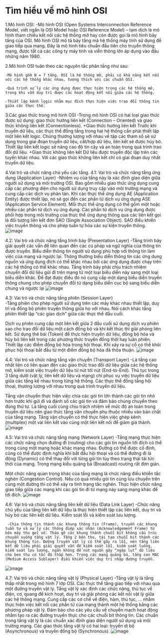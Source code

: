 # Tìm hiểu  về mô hình OSI

 1.Mô hình OSI:
-Mô hình OSI (Open Systems Interconnection Reference Model, viết ngắn là OSI Model hoặc OSI Reference 
Model) – tạm dịch là mô hình tham chiếu kết nối các hệ thống mở hay còn được gọi là mô hình bảy tầng của 
OSI. Mô hình OSI mô tả bảy tầng mà hệ thống máy tính sử dụng để giao tiếp qua mạng. Đây là mô hình tiêu 
chuẩn đầu tiên cho truyền thông mạng, được tất cả các công ty máy tính và viễn thông lớn áp dụng vào đầu 
những năm 1980.

2.Mô hình OSI tuân theo các nguyên tắc phân tầng như sau:

    -Mô hình gồm N = 7 tầng. OSI là hệ thống mở, phải có khả năng kết nối với các hệ thống khác nhau, tương thích với các chuẩn OSI.
  
    -Quá trình xử lý các ứng dụng được thực hiện trong các hệ thống mở, trong khi vẫn duy trì được các hoạt động kết nối giữa các hệ thống.

    -Thiết lập kênh logic nhằm mục đích thực hiện việc trao đổi thông tin giữa các thực thể.


3.Các giao thức trong mô hình OSI
  -Trong mô hình OSI có hai loại giao thức được sử dụng: giao thức hướng liên kết (Connection – Oriented) và giao thức không liên kết (Connectionless).
     +Giao thức hướng liên kết
Trước khi truyền dữ liệu, các thực thể đồng tầng trong hai hệ thống cần phải thiết lập một liên kết logic. Chúng thương lượng với nhau về tập các tham số sẽ sử dụng trong giai đoạn truyền dữ liệu, cắt/hợp dữ liệu, liên kết sẽ được hủy bỏ. Thiết lập liên kết logic sẽ nâng cao độ tin cậy và an toàn trong quá trình trao đổi dữ liệu.
      +Giao thức không liên kết
Dữ liệu được truyền độc lập trên các tuyến khác nhau. Với các giao thức không liên kết chỉ có giai đoạn duy nhất truyền dữ liệu.

  4.Vai trò và chức năng chủ yếu các tầng.
 4.1: Vai trò và chức năng tầng ứng dụng (Application Layer)
   -Nhiệm vụ của tầng này là xác định giao diện giữa người sử dụng và môi trường OSI. Bao gồm nhiều giao thức ứng dụng cung cấp các phương diện cho người sử dụng truy cập vào môi trường mạng và cung cấp các dịch vụ phân tán. Khi các thực thể ứng dụng AE (Application Entity) được thiết lập, nó sẽ gọi đến các phần tử dịch vụ ứng dụng ASE (Application Service Element). Mỗi thực thể ứng dụng có thể gồm một hoặc nhiều các phần tử dịch vụ ứng dụng. Các phần tử dịch vụ ứng dụng được phối hợp trong môi trường của thực thể ứng dụng thông qua các liên kết gọi là đối tượng liên kết đơn SAO (Single Association Object). SAO điều khiển việc truyền thông và cho phép tuần tự hóa các sự kiện truyền thông.
![image](https://user-images.githubusercontent.com/105496635/181870703-c5c5803e-ce3c-4be9-bf1e-16620d9867aa.png)

 4.2: Vai trò và chức năng tầng trình bày (Presentation Layer)
    -Tầng trình bày giải quyết các vấn đề liên quan đến các cú pháp và ngữ nghĩa của thông tin được truyền. Biểu diễn thông tin người sử dụng phù hợp với thông tin làm việc của mạng và ngược lại. Thông thường biểu diễn thông tin các ứng dụng nguồn và ứng dụng đích có thể khác nhau bởi các ứng dụng được chạy trên các hệ thống có thể khác nhau. Tầng trình bày phải chịu trách nhiệm chuyển đổi dữ liệu gửi đi trên mạng từ một loại biểu diễn này sang một loại biểu diễn khác. Để đạt được điều đó nó cung cấp một dạng biểu diễn truyền thông chung cho phép chuyển đổi từ dạng biểu diễn cục bộ sang biểu diễn chung và ngược lại
![image](https://user-images.githubusercontent.com/105496635/181870728-837414db-20b3-46c3-a0d9-00e1143dee7e.png)


 4.3: Vai trò và chức năng tầng phiên (Session Layer)  
     -Tầng phiên cho phép người sử dụng trên các máy khác nhau thiết lập, duy trì và đồng bộ phiên truyền thông giữa họ với nhau. Nói cách khác tầng phiên thiết lập “các giao dịch” giữa các thực thể đầu cuối.

Dịch vụ phiên cung cấp một liên kết giữa 2 đầu cuối sử dụng dịch vụ phiên sao cho trao đổi dữ liệu một cách đồng bộ và khi kết thúc thì giải phóng liên kết. Sử dụng thẻ bài (Token) để thực hiện truyền dữ liệu, đồng bộ hóa và hủy bỏ liên kết trong các phương thức truyền đồng thời hay luân phiên. Thiết lập các điểm đồng bộ hóa trong hội thoại. Khi xảy ra sự cố có thể khôi phục hội thoại bắt đầu từ một điểm đồng bộ hóa đã thỏa thuận.
![image](https://user-images.githubusercontent.com/105496635/181870755-ac709620-5c00-481c-bc83-a8597ff36e15.png)


  4.4: Vai trò và chức năng tầng vận chuyển (Transport Layer)
      -Là tầng cao nhất liên có liên quan đến các giao thức trao đổi dữ liệu giữa các hệ thống mở, kiểm soát việc truyền dữ liệu từ nút tới nút (End-to-End). Thủ tục trong 3 tầng dưới (vật lý, liên kết dữ liệu và mạng) chỉ phục vụ việc truyền dữ liệu giữa các tầng kề nhau trong từng hệ thống. Các thực thể đồng tầng hội thoại, thương lượng với nhau trong quá trình truyền dữ liệu.

Tầng vận chuyển thực hiện việc chia các gói tin lớn thành các gói tin nhỏ hơn trước khi gửi đi và đánh số các gói tin và đảm bảo chúng chuyển theo đúng thứ tự. Là tầng cuối cùng chịu trách nhiệm về mức độ an toàn trong truyền dữ liệu nên giao thức tầng vận chuyển phụ thuộc nhiều vào bản chất của tầng mạng. Tầng vận chuyển có thể thực hiện việc ghép kênh (multiplex) một vài liên kết vào cùng một liên kết nối để giảm giá thành.
![image](https://user-images.githubusercontent.com/105496635/181870809-874fb902-5e26-4567-bee1-734ea82cad95.png)

   4.5: Vai trò và chức năng tầng mạng (Network Layer)
   -Tầng mạng thực hiện các chức năng chọn đường đi (routing) cho các gói tin nguồn tới đích có thể trong cùng một mạng hoặc khác mạng nhau. Đường có thể được cố định, cũng có thể được định nghĩa khi bắt đầu hội thoại và có thể đường đi là động (Dynamic) có thể thay đổi với từng gói tin tùy theo trạng thái tải tức thời của mạng. Trong mạng kiểu quảng bá (Broadcast) routing rất đơn giản.

Một chức năng quan trọng khác của tầng mạng là chức năng điều khiển tắc nghẽn (Congestion Control). Nếu có quá nhiều gói tin cùng lưu chuyển trên cùng một đường thì có thể xảy ra tình trạng tắc nghẽn. Thực hiện chức năng giao tiếp giữa các mạng khi các gói tin đi từ mạng này sang mạng khác để tới đích.
![image](https://user-images.githubusercontent.com/105496635/181870836-ac143173-0368-4140-a775-5788965a5ac8.png)
 
 4.6: Vai trò và chức năng tầng liên kết dữ liệu (Data Link Layer)
     -Chức năng chủ yếu của tầng liên kết dữ liệu là thực hiện thiết lập các liên kết, duy trì và hủy bỏ các liên kết dữ liệu. Kiểm soát lỗi và kiểm soát lưu lượng.

     -Chia thông tin thành các khung thông tin (Frame), truyền các khung tuần tự và xử lý các thông điệp xác nhận (Acknowledgement Frame) từ bên máy thu gửi về. Tháo gỡ các khung thành chuỗi bit không cấu trúc chuyển xuống tầng vật lý. Tầng 2 bên thu, tái tạo chuỗi bit thành các khung thông tin. Đường truyền vật lý có thể gây ra lỗi, nên tầng liên kết dữ liệu phải giải quyết vấn đề kiểm soát lỗi, kiểm soát luồng, kiểm soát lưu lượng, ngăn không để nút nguồn gây “ngập lụt” dữ liệu cho ben thu có tốc độ thấp hơn. Trong các mạng quảng bá, tầng con MAC (Medium Access Sublayer) điều khiển việc duy trì nhập đường truyền.
![image](https://user-images.githubusercontent.com/105496635/181870854-9bad5f2a-9b66-4978-adbf-4c22f3acbbe4.png)


   4.7: Vai trò và chức năng tầng vật lý (Physical Layer)
     -Tầng vật lý là tầng thấp nhất trong mô hình 7 lớp OSI. Các thực thể tầng giao tiếp với nhau qua một đường truyền vật lý. Tầng vật lý xác định các chức năng, thủ tục về điện, cơ, quang để kích hoạt, duy trì và giải phóng các kết nối vật lý giữa các hệ thống mạng. Cung cấp các cơ chế về điện, hàm, thủ tục, … nhằm thực hiện việc kết nối các phần tử của mạng thành một hệ thống bằng các phương pháp vật lý. Đảm bảo cho các yêu cầu về chuyển mạch hoạt động nhằm tạo ra các đường truyền thực cho các chuỗi bit thông tin. Các chuẩn trong tầng vật lý là các chuẩn xác định giao diện người sử dụng và môi trường mạng. Các giao thức tầng vật lý có hai loại: truyền dị bộ (Asynchronous) và truyền đồng bộ (Synchronous).
![image](https://user-images.githubusercontent.com/105496635/181870861-e21efec1-dbf7-4677-84f4-f28165002c76.png)


